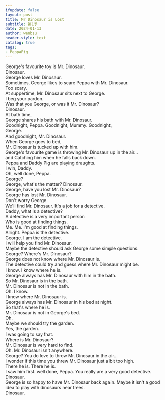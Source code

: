 ```yaml
---
ifupdate: false
layout: post
title: Mr Dinosaur is Lost
subtitle: 第1季
date: 2024-01-13
author: wenbsu
header-style: text
catalog: true
tags:
- PeppaPig
---
```


George's favourite toy is Mr. Dinosaur.  
Dinosaur.  
George loves Mr. Dinosaur.  
Sometimes, George Iikes to scare Peppa with Mr. Dinosaur.  
Too scary.  
At suppertime, Mr. Dinosaur sits next to George.  
I beg your pardon.  
Was that you George, or was it Mr. Dinosaur?  
Dinosaur.  
At bath time,  
George shares his bath with Mr. Dinosaur.  
Goodnight, Peppa. Goodnight, Mummy. Goodnight,  
George.  
And goodnight, Mr. Dinosaur.  
When George goes to bed,  
Mr. Dinosaur is tucked up with him.  
George's favourite game is throwing Mr. Dinosaur up in the air...  
and Catching him when he falls back down.  
Peppa and Daddy Pig are playing draughts.  
I win, Daddy.  
Oh, well done, Peppa.  
George?  
George, what's the matter? Dinosaur.  
George, have you lost Mr. Dinosaur?  
George has lost Mr. Dinosaur.  
Don't worry George.  
We'll find Mr. Dinosaur. It's a job for a detective.  
Daddy, what is a detective?  
A detective is a very important person  
Who is good at finding things.  
Me. Me. I'm good at finding things.  
Alright. Peppa is the detective.  
George. I am the detective.  
I will help you find Mr. Dinosaur.  
Maybe the detective should ask George some simple questions.  
George? Where's Mr. Dinosaur?  
George does not know where Mr. Dinosaur is.  
The detective could try and guess where Mr. Dinosaur might be.  
I know. I know where he is.  
George always has Mr. Dinosaur with him in the bath.  
So Mr. Dinosaur is in the bath.  
Mr. Dinosaur is not in the bath.  
Oh. I know.  
I know where Mr. Dinosaur is.  
George always has Mr. Dinosaur in his bed at night.  
So that's where he is.  
Mr. Dinosaur is not in George's bed.  
Oh.  
Maybe we should try the garden.  
Yes, the garden.  
I was going to say that.  
Where is Mr. Dinosaur?  
Mr. Dinosaur is very hard to find.  
Oh. Mr. Dinosaur isn't anywhere.  
George? You do love to throw Mr. Dinosaur in the air...  
I wonder if this time you threw Mr. Dinosaur just a bit too high.  
There he is. There he is.  
I saw him first. 
well done, Peppa. You really are a very good detective.  
Dinosaur.  
George is so happy to have Mr. Dinosaur back again.
Maybe it isn't a good idea to play with dinosaurs near trees.  
Dinosaur.  